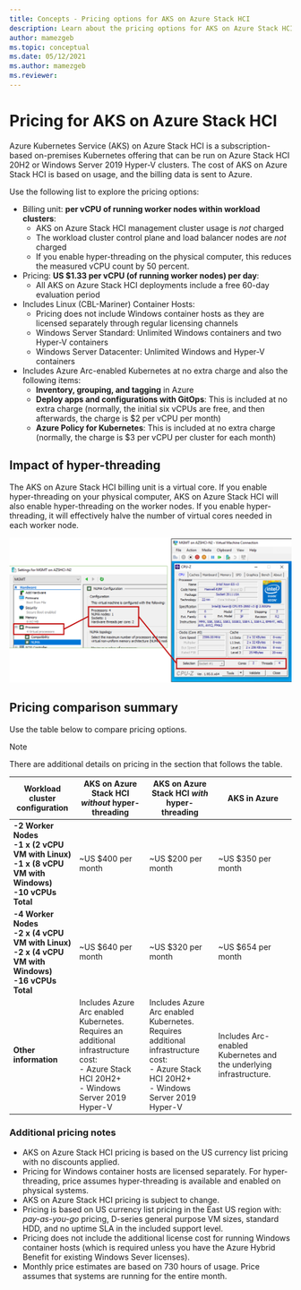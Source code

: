 ```yaml
---
title: Concepts - Pricing options for AKS on Azure Stack HCI
description: Learn about the pricing options for AKS on Azure Stack HCI.
author: mamezgeb
ms.topic: conceptual
ms.date: 05/12/2021
ms.author: mamezgeb
ms.reviewer: 
---
```


# Pricing for AKS on Azure Stack HCI
Azure Kubernetes Service (AKS) on Azure Stack HCI is a subscription-based on-premises Kubernetes offering that can be run on Azure Stack HCI 20H2 or Windows Server 2019 Hyper-V clusters. The cost of AKS on Azure Stack HCI is based on usage, and the billing data is sent to Azure.

Use the following list to explore the pricing options:

- Billing unit: **per vCPU of running worker nodes within workload clusters**:
  - AKS on Azure Stack HCI management cluster usage is *not* charged
  - The workload cluster control plane and load balancer nodes are *not* charged
  - If you enable hyper-threading on the physical computer, this reduces the measured vCPU count by 50 percent.
- Pricing: **US $1.33 per vCPU (of running worker nodes) per day**:
  - All AKS on Azure Stack HCI deployments include a free 60-day evaluation period
- Includes Linux (CBL-Mariner) Container Hosts:
  - Pricing does not include Windows container hosts as they are licensed separately through regular licensing channels
  - Windows Server Standard: Unlimited Windows containers and two Hyper-V containers
  - Windows Server Datacenter: Unlimited Windows and Hyper-V containers
- Includes Azure Arc-enabled Kubernetes at no extra charge and also the following items:
  - **Inventory, grouping, and tagging** in Azure
  - **Deploy apps and configurations with GitOps**: This is included at no extra charge (normally, the initial six vCPUs are free, and then afterwards, the charge is $2 per vCPU per month)
  - **Azure Policy for Kubernetes**: This is included at no extra charge (normally, the charge is $3 per vCPU per cluster for each month)

## Impact of hyper-threading
The AKS on Azure Stack HCI billing unit is a virtual core. If you enable hyper-threading on your physical computer, AKS on Azure Stack HCI will also enable hyper-threading on the worker nodes.  If you enable hyper-threading, it will effectively halve the number of virtual cores needed in each worker node.

![image of Hyper-V Manager showing CPU details](media/concepts/hyper-thread-hyperv-manager.png)

## Pricing comparison summary

Use the table below to compare pricing options.

> [!NOTE]
> There are additional details on pricing in the section that follows the table.

|Workload cluster configuration| AKS on Azure Stack HCI *without* hyper-threading | AKS on Azure Stack HCI *with* hyper-threading  | AKS in Azure  |
|-----------------|---|---|---|
|**-2 Worker Nodes <br> -1 x (2 vCPU VM with Linux) <br> -1 x (8 vCPU VM with Windows) <br> -10 vCPUs Total**|~US $400 per month   |~US $200 per month    | ~US $350 per month   |
|**-4 Worker Nodes <br> -2 x (4 vCPU VM with Linux) <br> -2 x (4 vCPU VM with Windows) <br> -16 vCPUs Total**|~US $640 per month   |~US $320 per month    | ~US $654 per month   | 
|**Other information**| Includes Azure Arc enabled Kubernetes. <br> Requires an additional infrastructure cost: <br>  - Azure Stack HCI 20H2+ <br>  - Windows Server 2019 Hyper-V   | Includes Azure Arc enabled Kubernetes. <br> Requires additional infrastructure cost: <br> - Azure Stack HCI 20H2+ <br> - Windows Server 2019 Hyper-V   | Includes Arc-enabled Kubernetes and the underlying infrastructure.  | 


### Additional pricing notes

- AKS on Azure Stack HCI pricing is based on the US currency list pricing with no discounts applied.
- Pricing for Windows container hosts are licensed separately. For hyper-threading, price assumes hyper-threading is available and enabled on physical systems.
- AKS on Azure Stack HCI pricing is subject to change.
- Pricing is based on US currency list pricing in the East US region with: *pay-as-you-go* pricing, D-series general purpose VM sizes, standard HDD, and no uptime SLA in the included support level.
- Pricing does not include the additional license cost for running Windows container hosts (which is required unless you have the Azure Hybrid Benefit for existing Windows Sever licenses).
- Monthly price estimates are based on 730 hours of usage. Price assumes that systems are running for the entire month.